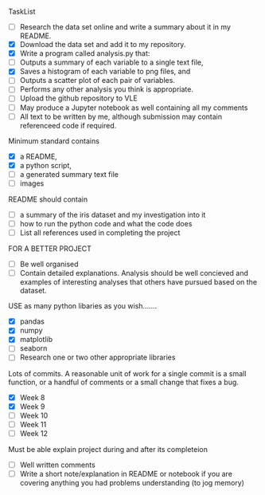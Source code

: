 TaskList

- [ ] Research the data set online and write a summary about it in my README.
- [x] Download the data set and add it to my repository.
- [x] Write a program called analysis.py that:
- [ ] Outputs a summary of each variable to a single text file,
- [x] Saves a histogram of each variable to png files, and
- [ ] Outputs a scatter plot of each pair of variables.
- [ ] Performs any other analysis you think is appropriate.
- [ ] Upload the github repository to VLE
- [ ] May produce a Jupyter notebook as well containing all my comments
- [ ] All text to be written by me, although submission may contain referenceed code if required.

Minimum standard contains 
- [x] a README, 
- [x] a python script, 
- [ ] a generated summary text file 
- [ ] images

README should contain
- [ ] a summary of the iris dataset and my investigation into it
- [ ] how to run the python code and what the code does
- [ ] List all references used in completing the project

FOR A BETTER PROJECT
- [ ] Be well organised
- [ ] Contain detailed explanations. Analysis should be well concieved and examples of interesting analyses that others have pursued based on the dataset.

USE as many python libaries as you wish.......
- [x] pandas
- [x] numpy
- [x] matplotlib
- [ ] seaborn
- [ ] Research one or two other appropriate libraries

Lots of commits. A reasonable unit of work for a single commit is a small function, or a handful of comments or a small change that fixes a bug.
- [x] Week 8
- [x] Week 9
- [ ] Week 10
- [ ] Week 11
- [ ] Week 12

Must be able explain project during and after its completeion
- [ ] Well written comments
- [ ] Write a short note/explanation in README or notebook if you are covering anything you had problems understanding (to jog memory)
